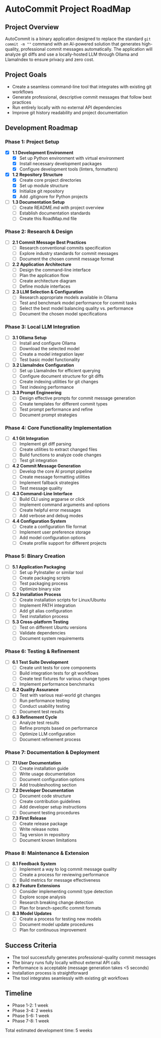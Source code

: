 # AutoCommit Project RoadMap

## Project Overview
AutoCommit is a binary application designed to replace the standard `git commit -m ""` command with an AI-powered solution that generates high-quality, professional commit messages automatically. The application will analyze git diffs and use a locally-hosted LLM through Ollama and LlamaIndex to ensure privacy and zero cost.

## Project Goals
- Create a seamless command-line tool that integrates with existing git workflows
- Generate professional, descriptive commit messages that follow best practices
- Run entirely locally with no external API dependencies
- Improve git history readability and project documentation

## Development Roadmap

### Phase 1: Project Setup
- [x] **1.1 Development Environment**
  - [x] Set up Python environment with virtual environment
  - [x] Install necessary development packages
  - [x] Configure development tools (linters, formatters)
  
- [x] **1.2 Repository Structure**
  - [x] Create core project directories
  - [x] Set up module structure
  - [x] Initialize git repository
  - [x] Add .gitignore for Python projects

- [ ] **1.3 Documentation Setup**
  - [ ] Create README.md with project overview
  - [ ] Establish documentation standards
  - [ ] Create this RoadMap.md file

### Phase 2: Research & Design
- [ ] **2.1 Commit Message Best Practices**
  - [ ] Research conventional commits specification
  - [ ] Explore industry standards for commit messages
  - [ ] Document the chosen commit message format

- [ ] **2.2 Application Architecture**
  - [ ] Design the command-line interface
  - [ ] Plan the application flow
  - [ ] Create architecture diagram
  - [ ] Define module interfaces

- [ ] **2.3 LLM Selection & Configuration**
  - [ ] Research appropriate models available in Ollama
  - [ ] Test and benchmark model performance for commit tasks
  - [ ] Select the best model balancing quality vs. performance
  - [ ] Document the chosen model specifications

### Phase 3: Local LLM Integration
- [ ] **3.1 Ollama Setup**
  - [ ] Install and configure Ollama
  - [ ] Download the selected model
  - [ ] Create a model integration layer
  - [ ] Test basic model functionality

- [ ] **3.2 LlamaIndex Configuration**
  - [ ] Set up LlamaIndex for efficient querying
  - [ ] Configure document structure for git diffs
  - [ ] Create indexing utilities for git changes
  - [ ] Test indexing performance

- [ ] **3.3 Prompt Engineering**
  - [ ] Design effective prompts for commit message generation
  - [ ] Create templates for different commit types
  - [ ] Test prompt performance and refine
  - [ ] Document prompt strategies

### Phase 4: Core Functionality Implementation
- [ ] **4.1 Git Integration**
  - [ ] Implement git diff parsing
  - [ ] Create utilities to extract changed files
  - [ ] Build functions to analyze code changes
  - [ ] Test git integration

- [ ] **4.2 Commit Message Generation**
  - [ ] Develop the core AI prompt pipeline
  - [ ] Create message formatting utilities
  - [ ] Implement fallback strategies
  - [ ] Test message quality

- [ ] **4.3 Command-Line Interface**
  - [ ] Build CLI using argparse or click
  - [ ] Implement command arguments and options
  - [ ] Create helpful error messages
  - [ ] Add verbose and debug modes

- [ ] **4.4 Configuration System**
  - [ ] Create a configuration file format
  - [ ] Implement user preference storage
  - [ ] Add model configuration options
  - [ ] Create profile support for different projects

### Phase 5: Binary Creation
- [ ] **5.1 Application Packaging**
  - [ ] Set up PyInstaller or similar tool
  - [ ] Create packaging scripts
  - [ ] Test packaging process
  - [ ] Optimize binary size

- [ ] **5.2 Installation Process**
  - [ ] Create installation scripts for Linux/Ubuntu
  - [ ] Implement PATH integration
  - [ ] Add git alias configuration
  - [ ] Test installation process

- [ ] **5.3 Cross-platform Testing**
  - [ ] Test on different Ubuntu versions
  - [ ] Validate dependencies
  - [ ] Document system requirements

### Phase 6: Testing & Refinement
- [ ] **6.1 Test Suite Development**
  - [ ] Create unit tests for core components
  - [ ] Build integration tests for git workflows
  - [ ] Create test fixtures for various change types
  - [ ] Implement performance benchmarks

- [ ] **6.2 Quality Assurance**
  - [ ] Test with various real-world git changes
  - [ ] Run performance testing
  - [ ] Conduct usability testing
  - [ ] Document test results

- [ ] **6.3 Refinement Cycle**
  - [ ] Analyze test results
  - [ ] Refine prompts based on performance
  - [ ] Optimize LLM configuration
  - [ ] Document refinement process

### Phase 7: Documentation & Deployment
- [ ] **7.1 User Documentation**
  - [ ] Create installation guide
  - [ ] Write usage documentation
  - [ ] Document configuration options
  - [ ] Add troubleshooting section

- [ ] **7.2 Developer Documentation**
  - [ ] Document code structure
  - [ ] Create contribution guidelines
  - [ ] Add developer setup instructions
  - [ ] Document testing procedures

- [ ] **7.3 First Release**
  - [ ] Create release package
  - [ ] Write release notes
  - [ ] Tag version in repository
  - [ ] Document known limitations

### Phase 8: Maintenance & Extension
- [ ] **8.1 Feedback System**
  - [ ] Implement a way to log commit message quality
  - [ ] Create a process for reviewing performance
  - [ ] Build metrics for message effectiveness

- [ ] **8.2 Feature Extensions**
  - [ ] Consider implementing commit type detection
  - [ ] Explore scope analysis
  - [ ] Research breaking change detection
  - [ ] Plan for branch-specific commit formats

- [ ] **8.3 Model Updates**
  - [ ] Create a process for testing new models
  - [ ] Document model update procedures
  - [ ] Plan for continuous improvement

## Success Criteria
- The tool successfully generates professional-quality commit messages
- The binary runs fully locally without external API calls
- Performance is acceptable (message generation takes <5 seconds)
- Installation process is straightforward
- The tool integrates seamlessly with existing git workflows

## Timeline
- Phase 1-2: 1 week
- Phase 3-4: 2 weeks
- Phase 5-6: 1 week
- Phase 7-8: 1 week

Total estimated development time: 5 weeks